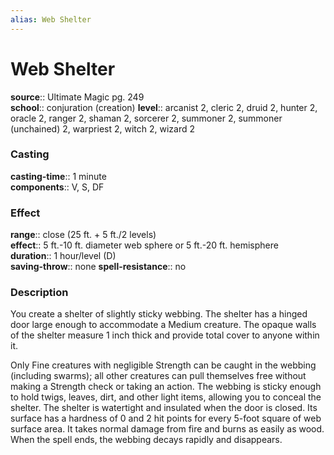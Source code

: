 ```yaml
---
alias: Web Shelter
---
```


# Web Shelter 

**source**:: Ultimate Magic pg. 249  
**school**:: conjuration (creation)
**level**:: arcanist 2, cleric 2, druid 2, hunter 2, oracle 2, ranger 2, shaman 2, sorcerer 2, summoner 2, summoner (unchained) 2, warpriest 2, witch 2, wizard 2

### Casting 

**casting-time**:: 1 minute  
**components**:: V, S, DF

### Effect 

**range**:: close (25 ft. + 5 ft./2 levels)  
**effect**:: 5 ft.-10 ft. diameter web sphere or 5 ft.-20 ft. hemisphere  
**duration**:: 1 hour/level (D)  
**saving-throw**:: none
**spell-resistance**:: no

### Description 

You create a shelter of slightly sticky webbing. The shelter has a hinged door large enough to accommodate a Medium creature. The opaque walls of the shelter measure 1 inch thick and provide total cover to anyone within it.  
  
Only Fine creatures with negligible Strength can be caught in the webbing (including swarms); all other creatures can pull themselves free without making a Strength check or taking an action. The webbing is sticky enough to hold twigs, leaves, dirt, and other light items, allowing you to conceal the shelter. The shelter is watertight and insulated when the door is closed. Its surface has a hardness of 0 and 2 hit points for every 5-foot square of web surface area. It takes normal damage from fire and burns as easily as wood. When the spell ends, the webbing decays rapidly and disappears.
